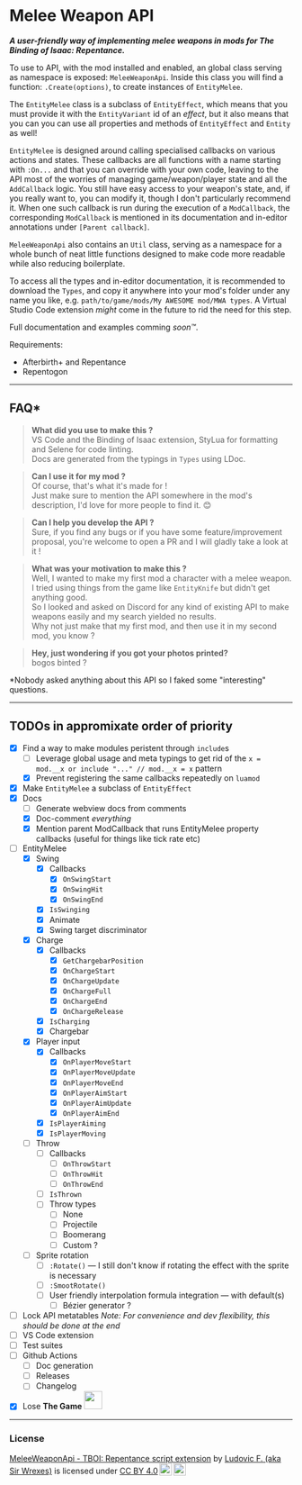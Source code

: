 # Melee Weapon API

***A user-friendly way of implementing melee weapons in mods for The Binding of Isaac: Repentance.***

To use to API, with the mod installed and enabled, an global class serving as namespace is exposed: `MeleeWeaponApi`.
Inside this class you will find a function: `.Create(options)`, to create instances of `EntityMelee`.

The `EntityMelee` class is a subclass of `EntityEffect`, which means that you must provide it with the `EntityVariant` id of an *effect*, but it also means that you can you can use all properties and methods of `EntityEffect` and `Entity` as well!

`EntityMelee` is designed around calling specialised callbacks on various actions and states.
These callbacks are all functions with a name starting with `:On...` and that you can override with your own code, leaving to the API most of the worries of managing game/weapon/player state and all the `AddCallback` logic.
You still have easy access to your weapon's state, and, if you really want to, you can modify it, though I don't particularly recommend it.
When one such callback is run during the execution of a `ModCallback`, the corresponding `ModCallback` is mentioned in its documentation and in-editor annotations under `[Parent callback]`.

`MeleeWeaponApi` also contains an `Util` class, serving as a namespace for a whole bunch of neat little functions designed to make code more readable while also reducing boilerplate.

To access all the types and in-editor documentation, it is recommended to download the `Types`, and copy it anywhere into your mod's folder under any name you like, e.g. `path/to/game/mods/My AWESOME mod/MWA types`. A Virtual Studio Code extension *might* come in the future to rid the need for this step.

Full documentation and examples comming *soon:tm:*.

Requirements:

- Afterbirth+ and Repentance
- Repentogon

---

## FAQ*

> **What did you use to make this ?**  
> VS Code and the Binding of Isaac extension, StyLua for formatting and Selene for code linting.  
> Docs are generated from the typings in `Types` using LDoc.  
<!--  -->
> **Can I use it for my mod ?**  
> Of course, that's what it's made for !  
> Just make sure to mention the API somewhere in the mod's description, I'd love for more people to find it. 😊  
<!--  -->
> **Can I help you develop the API ?**  
> Sure, if you find any bugs or if you have some feature/improvement proposal, you're welcome to open a PR and I will gladly take a look at it !  
<!--  -->
> **What was your motivation to make this ?**  
> Well, I wanted to make my first mod a character with a melee weapon. I tried using things from the game like `EntityKnife` but didn't get anything good.  
> So I looked and asked on Discord for any kind of existing API to make weapons easily and my search yielded no results.  
> Why not just make that my first mod, and then use it in my second mod, you know ?  
<!--  -->
> **Hey, just wondering if you got your photos printed?**  
> bogos binted ?  

*Nobody asked anything about this API so I faked some "interesting" questions.

---

## TODOs in appromixate order of priority

- [x] Find a way to make modules peristent through `include`s
  - [ ] Leverage global usage and meta typings to get rid of the `x = mod.__x or include "..." // mod.__x = x` pattern
  - [x] Prevent registering the same callbacks repeatedly on `luamod`
- [x] Make `EntityMelee` a subclass of `EntityEffect`
- [x] Docs
  - [ ] Generate webview docs from comments
  - [x] Doc-comment *everything*
  - [x] Mention parent ModCallback that runs EntityMelee property callbacks (useful for things like tick rate etc)
- [ ] EntityMelee
  - [x] Swing
    - [x] Callbacks
      - [x] `OnSwingStart`
      - [x] `OnSwingHit`
      - [x] `OnSwingEnd`
    - [x] `IsSwinging`
    - [x] Animate
    - [x] Swing target discriminator
  - [x] Charge
    - [x] Callbacks
      - [x] `GetChargebarPosition`
      - [x] `OnChargeStart`
      - [x] `OnChargeUpdate`
      - [x] `OnChargeFull`
      - [x] `OnChargeEnd`
      - [x] `OnChargeRelease`
    - [x] `IsCharging`
    - [x] Chargebar
  - [x] Player input
    - [x] Callbacks
      - [x] `OnPlayerMoveStart`
      - [x] `OnPlayerMoveUpdate`
      - [x] `OnPlayerMoveEnd`
      - [x] `OnPlayerAimStart`
      - [x] `OnPlayerAimUpdate`
      - [x] `OnPlayerAimEnd`
    - [x] `IsPlayerAiming`
    - [x] `IsPlayerMoving`
  - [ ] Throw
    - [ ] Callbacks
      - [ ] `OnThrowStart`
      - [ ] `OnThrowHit`
      - [ ] `OnThrowEnd`
    - [ ] `IsThrown`
    - [ ] Throw types
      - [ ] None
      - [ ] Projectile
      - [ ] Boomerang
      - [ ] Custom ?
  - [ ] Sprite rotation
    - [ ] `:Rotate()` — I still don't know if rotating the effect with the sprite is necessary
    - [ ] `:SmootRotate()`
    - [ ] User friendly interpolation formula integration — with default(s)
      - [ ] Bézier generator ?
- [ ] Lock API metatables
  *Note: For convenience and dev flexibility, this should be done at the end*
- [ ] VS Code extension
- [ ] Test suites
- [ ] Github Actions
  - [ ] Doc generation
  - [ ] Releases
  - [ ] Changelog
- [x] Lose **The Game** <img src="https://media.tenor.com/mDQf_FmUMeQAAAAi/pokelawls-nooooo.gif" style="height:32px;"/>

---

### License

<!-- markdownlint-disable MD033 -->
 <p xmlns:cc="http://creativecommons.org/ns#" xmlns:dct="http://purl.org/dc/terms/"><a property="dct:title" rel="cc:attributionURL" href="https://github.com/Wrexie-s-TBOI-mods/MeleeWeaponApi">MeleeWeaponApi - TBOI: Repentance script extension</a> by <a rel="cc:attributionURL dct:creator" property="cc:attributionName" href="https://github.com/SirWrexes">Ludovic F. (aka Sir Wrexes)</a> is licensed under <a href="https://creativecommons.org/licenses/by/4.0/?ref=chooser-v1" target="_blank" rel="license noopener noreferrer" style="display:inline-block;">CC BY 4.0<img style="height:22px!important;margin-left:3px;vertical-align:text-bottom;" src="https://mirrors.creativecommons.org/presskit/icons/cc.svg?ref=chooser-v1" alt=""><img style="height:22px!important;margin-left:3px;vertical-align:text-bottom;" src="https://mirrors.creativecommons.org/presskit/icons/by.svg?ref=chooser-v1" alt=""></a></p>
